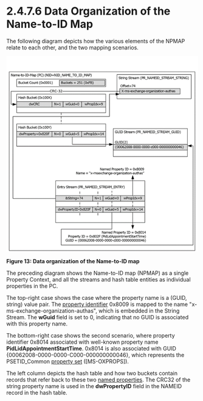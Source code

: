 <html dir="LTR" xmlns:mshelp="http://msdn.microsoft.com/mshelp" xmlns:ddue="http://ddue.schemas.microsoft.com/authoring/2003/5" xmlns:xlink="http://www.w3.org/1999/xlink" xmlns:tool="http://www.microsoft.com/tooltip">
    <head>
        <meta http-equiv="Content-Type" content="text/html; CHARSET=utf-8"></meta>
        <meta name="save" content="history"></meta>
        <title>2.4.7.6 Data Organization of the Name-to-ID Map</title>
        <xml>
            <mshelp:toctitle title="2.4.7.6 Data Organization of the Name-to-ID Map"></mshelp:toctitle>
            <mshelp:rltitle title="[MS-PST]: Data Organization of the Name-to-ID Map"></mshelp:rltitle>
            <mshelp:keyword index="A" term="1ba98f4a-2abf-4b49-a7cd-26ae0e177443"></mshelp:keyword>
            <mshelp:attr name="DCSext.ContentType" value="open specification"></mshelp:attr>
            <mshelp:attr name="AssetID" value="1ba98f4a-2abf-4b49-a7cd-26ae0e177443"></mshelp:attr>
            <mshelp:attr name="TopicType" value="kbRef"></mshelp:attr>
            <mshelp:attr name="DCSext.Title" value="[MS-PST]: Data Organization of the Name-to-ID Map" />
        </xml>
    </head>
    <body>
        <div id="header">
            <h1 class="heading">2.4.7.6 Data Organization of the Name-to-ID Map</h1>
        </div>
        <div id="mainSection">
            <div id="mainBody">
                <div id="allHistory" class="saveHistory"></div>
                <div id="sectionSection0" class="section" name="collapseableSection">
                    

<p>The following diagram depicts how the various elements of
the NPMAP relate to each other, and the two mapping scenarios.</p>

<p><img id="MS-PST_pict1bcd2c84-7f53-4378-a773-3aab8adfd1f1.png" src="MS-PST_files/image013.png" alt="Data organization of the Name-to-ID map" title="Data organization of the Name-to-ID map"></p>

<p><b>Figure 13: Data organization of the Name-to-ID map</b></p>

<p>The preceding diagram shows the Name-to-ID map (NPMAP) as a
single Property Context, and all the streams and hash table entities as
individual properties in the PC. </p>

<p>The top-right case shows the case where the property name is
a (GUID, string) value pair. The <a href="08220cc9-69b1-4072-a2e7-2a0ff201d505.html#gt_382ac1cd-8ff9-493a-bfec-d9ad08955707">property identifier</a> 0x8009
is mapped to the name &quot;x-ms-exchange-organization-authas&quot;, which is
embedded in the String Stream. The <b>wGuid </b>field is set to 0, indicating
that no GUID is associated with this property name.</p>

<p>The bottom-right case shows the second scenario, where
property identifier 0x8014 associated with well-known property name <b>PidLidAppointmentStartTime</b>.
0x8014 is also associated with GUID {00062008-0000-0000-C000-000000000046},
which represents the PSETID_Common <a href="08220cc9-69b1-4072-a2e7-2a0ff201d505.html#gt_dc3c2e4a-3b46-4284-973e-cc0e362a3264">property set</a> (<mshelp:link keywords="f6ab1613-aefe-447d-a49c-18217230b148" tabindex="0">[MS-OXPROPS]</mshelp:link>).</p>

<p>The left column depicts the hash table and how two buckets
contain records that refer back to these two <a href="08220cc9-69b1-4072-a2e7-2a0ff201d505.html#gt_e6245def-e67d-4ab2-8c7d-04863b1c1063">named properties</a>. The CRC32
of the string property name is used in the <b>dwPropertyID</b> field in the
NAMEID record in the hash table.</p>
                </div>
            </div>
        </div>
    </body>
</html>
